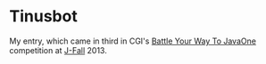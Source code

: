 Tinusbot
========

My entry, which came in third in CGI's [Battle Your Way To JavaOne](http://battleyourwaytojavaone2014.nl/) competition at [J-Fall](http://www.nljug.org/jfall/) 2013.
